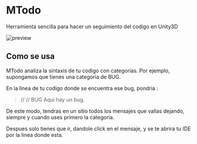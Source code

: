# MTodo
Herramienta sencilla para hacer un seguimiento del codigo en Unity3D

![preview]()

Como se usa
---
MTodo analiza la sintaxis de tu codigo con categorias.
Por ejemplo, supongamos que tienes una categoria de BUG.

En la linea de tu codigo donde se encuentra ese bug, pondria :

> // <Categoria> <Mensaje>
> // BUG Aqui hay un bug.

De este modo, tendras en un sitio todos los mensajes que vallas dejando, siempre y cuando uses primero la categoria.

Despues solo tienes que ir, dandole click en el mensaje, y se te abrira tu IDE por la linea donde esta.

